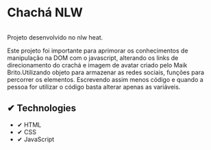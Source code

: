 # Chachá NLW

<img src>

Projeto desenvolvido no nlw heat.

Este projeto foi importante para aprimorar os conhecimentos de manipulação na DOM com o javascript, alterando os links de direcionamento do crachá e imagem de avatar criado pelo Maik Brito.Utilizando objeto para armazenar as redes sociais, funções para percorrer os elementos. Escrevendo assim menos código e quando a pessoa for utilizar o código basta alterar apenas as variáveis.

## ✔ Technologies

- ✔ HTML
- ✔ CSS
- ✔ JavaScript
